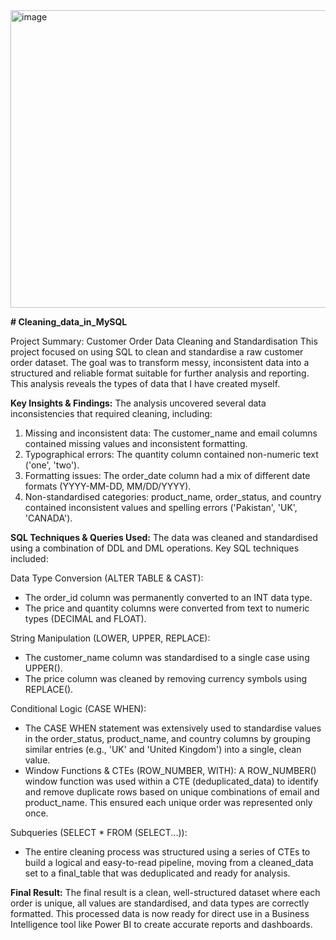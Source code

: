 <img width="701" height="476" alt="image" src="https://github.com/user-attachments/assets/38b52910-40ad-4148-a085-5e40b9803bec" />


**# Cleaning_data_in_MySQL**


Project Summary: Customer Order Data Cleaning and Standardisation
This project focused on using SQL to clean and standardise a raw customer order dataset. The goal was to transform messy, inconsistent data into a structured and reliable format suitable for further analysis and reporting.
This analysis reveals the types of data that I have created myself.

**Key Insights & Findings:**
The analysis uncovered several data inconsistencies that required cleaning, including:
  1. Missing and inconsistent data: The customer_name and email columns contained missing values and inconsistent formatting.
  2. Typographical errors: The quantity column contained non-numeric text ('one', 'two').
  3. Formatting issues: The order_date column had a mix of different date formats (YYYY-MM-DD, MM/DD/YYYY).
  4. Non-standardised categories: product_name, order_status, and country contained inconsistent values and spelling errors ('Pakistan', 'UK', 'CANADA').

**SQL Techniques & Queries Used:**
  The data was cleaned and standardised using a combination of DDL and DML operations. Key SQL techniques included:
  
Data Type Conversion (ALTER TABLE & CAST):
  - The order_id column was permanently converted to an INT data type.
  - The price and quantity columns were converted from text to numeric types (DECIMAL and FLOAT).

String Manipulation (LOWER, UPPER, REPLACE):
  - The customer_name column was standardised to a single case using UPPER().
  - The price column was cleaned by removing currency symbols using REPLACE().

Conditional Logic (CASE WHEN):
  - The CASE WHEN statement was extensively used to standardise values in the order_status, product_name, and country columns by grouping similar entries (e.g., 'UK' and 'United Kingdom') into a single, clean value.
  - Window Functions & CTEs (ROW_NUMBER, WITH): A ROW_NUMBER() window function was used within a CTE (deduplicated_data) to identify and remove duplicate rows based on unique combinations of email and product_name.
This ensured each unique order was represented only once. 

Subqueries (SELECT * FROM (SELECT...)):
  - The entire cleaning process was structured using a series of CTEs to build a logical and easy-to-read pipeline, moving from a cleaned_data set to a final_table that was deduplicated and ready for analysis.

**Final Result:**
The final result is a clean, well-structured dataset where each order is unique, all values are standardised, and data types are correctly formatted. This processed data is now ready for direct use in a Business Intelligence tool like Power BI to create accurate reports and dashboards.
